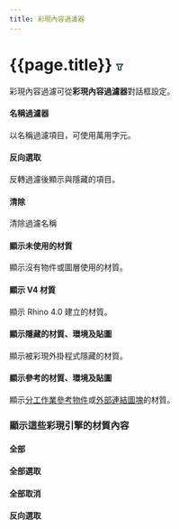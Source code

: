 ```yaml
---
title: 彩現內容過濾器
---
```

<!-- This is an linked from material-editor.html page -->

# {{page.title}} ![images/contentfilter.png](images/contentfilter.png)
彩現內容過濾可從**彩現內容過濾器**對話框設定。

#### 名稱過濾器
以名稱過濾項目，可使用萬用字元。

#### 反向選取
反轉過濾後顯示與隱藏的項目。

#### 清除
清除過濾名稱

#### 顯示未使用的材質
顯示沒有物件或圖層使用的材質。

#### 顯示 V4 材質
顯示 Rhino 4.0 建立的材質。

#### 顯示隱藏的材質、環境及貼圖
顯示被彩現外掛程式隱藏的材質。

#### 顯示參考的材質、環境及貼圖
顯示[分工作業參考物件](worksession.html)或[外部連結圖塊](insert.html)的材質。

### 顯示這些彩現引擎的材質內容

#### 全部

####  **全部選取**

####  **全部取消**

#### **反向選取**
